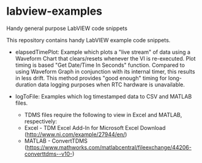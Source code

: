 # labview-examples
Handy general purpose LabVIEW code snippets

This repository contains handy LabVIEW example code snippets.

- elapsedTimePlot: Example which plots a "live stream" of data using a Waveform Chart that clears/resets whenever the VI is re-executed.  Plot timing is based "Get Date/Time In Seconds" function.  Compared to using Waveform Graph in conjunction with its internal timer, this results in less drift.  This method provides "good enough" timing for long-duration data logging purposes when RTC hardware is unavailable.

- logToFile: Examples which log timestamped data to CSV and MATLAB files.
	- TDMS files require the following to view in Excel and MATLAB, respectively:
	- Excel - TDM Excel Add-In for Microsoft Excel Download (http://www.ni.com/example/27944/en/)
	- MATLAB - ConvertTDMS (https://www.mathworks.com/matlabcentral/fileexchange/44206-converttdms--v10-)